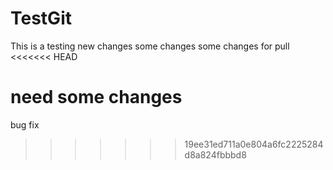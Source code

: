 # TestGit

This is a testing
new changes
some changes
some changes for pull
<<<<<<< HEAD

need some changes
=======
bug fix
>>>>>>> 19ee31ed711a0e804a6fc2225284d8a824fbbbd8
